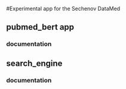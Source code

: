 #Experimental app for the Sechenov DataMed

## pubmed_bert app
### documentation

## search_engine
### documentation

